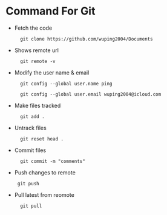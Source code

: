 # Command For Git

- Fetch the code

        git clone https://github.com/wuping2004/Documents 
- Shows remote url

        git remote -v
        
- Modify the user name & email

        git config --global user.name ping

        git config --global user.email wuping2004@icloud.com

- Make files tracked
        
        git add .

- Untrack files
 
        git reset head . 

- Commit files

        git commit -m "comments"

-  Push changes to remote

        git push

- Pull latest from reomote

        git pull


